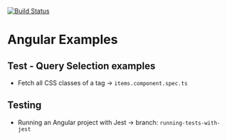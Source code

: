 [![Build Status](https://travis-ci.org/ddubson/angular-examples.svg?branch=master)](https://travis-ci.org/ddubson/angular-examples)

# Angular Examples

## Test - Query Selection examples

- Fetch all CSS classes of a tag -> `items.component.spec.ts`

## Testing

- Running an Angular project with Jest -> branch: `running-tests-with-jest`

